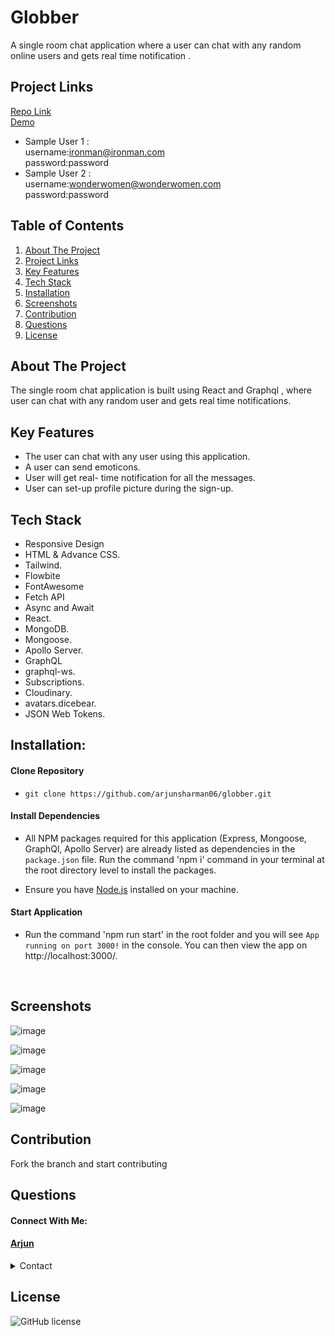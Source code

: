 # Globber

A single room chat application where a user can chat with any random online users and gets real time notification  . 

## Project Links
[Repo Link](https://github.com/arjunsharman06/globber) <br>
[Demo](https://chatting-globber.herokuapp.com/)

* Sample User 1 : <br/>
  username:ironman@ironman.com<br/>
  password:password<br/>
* Sample User 2 : <br/>
  username:wonderwomen@wonderwomen.com<br/>
  password:password<br/>

## Table of Contents
1. [About The Project](#about-the-project)
1. [Project Links](#project-links)
1. [Key Features](#key-features)
1. [Tech Stack](#tech-stack)
1. [Installation](#installation)
1. [Screenshots](#screenshots)
1. [Contribution](#contribution)
1. [Questions](#questions)
1. [License](#license)

## About The Project
  The single room chat application is built using React and Graphql , where user can chat with any random user and gets real time notifications.

## Key Features

* The user can chat with any user using this application.
* A user can send emoticons.
* User will get real- time notification for all the messages.
* User can set-up  profile picture during the sign-up.

## Tech Stack

* Responsive Design
* HTML & Advance CSS.
* Tailwind.
* Flowbite
* FontAwesome
* Fetch API
* Async and Await
* React.
* MongoDB.
* Mongoose.
* Apollo Server.
* GraphQL
* graphql-ws.
* Subscriptions.
* Cloudinary.
* avatars.dicebear.
* JSON Web Tokens.

## Installation: 
 
#### Clone Repository

* `git clone https://github.com/arjunsharman06/globber.git`

#### Install Dependencies 

* All NPM packages required for this application (Express, Mongoose, GraphQl, Apollo Server) are already listed as dependencies in the `package.json` file. Run the command 'npm i' command in your terminal at the root directory level to install the packages.

* Ensure you have [Node.js](https://nodejs.org) installed on your machine.

#### Start Application

* Run the command 'npm run start' in the root folder and  you will see `App running on port 3000!` in the console. You can then view the app on http://localhost:3000/.
<br>

## Screenshots

![image](https://user-images.githubusercontent.com/14013884/200997540-ec123523-ff47-4637-94bf-f181f904de17.png)

![image](https://user-images.githubusercontent.com/14013884/200997648-044d36a1-33a9-433f-8a12-abea99f9e8f0.png)

![image](https://user-images.githubusercontent.com/14013884/200997685-5448adc6-dd01-4857-a04d-6dcc91a56012.png)

![image](https://user-images.githubusercontent.com/14013884/200997758-2ec5903c-88e1-4484-8098-892d0191a683.png)

![image](https://user-images.githubusercontent.com/14013884/200997825-05ffd2da-a776-473a-a682-37d3eba8d7a6.png)

## Contribution

Fork the branch and start contributing
## Questions 
#### Connect With Me: <br>

#### [Arjun](https://github.com/arjunsharman06) <br>
   
<details>
    <summary>Contact</summary>
    arjunsharman06@gmail.com
</details>

## License
![GitHub license](https://img.shields.io/badge/license-MIT-blue)

